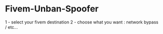 # Fivem-Unban-Spoofer


1 - select your fivem destination 
2 - choose what you want : network bypass / etc...
